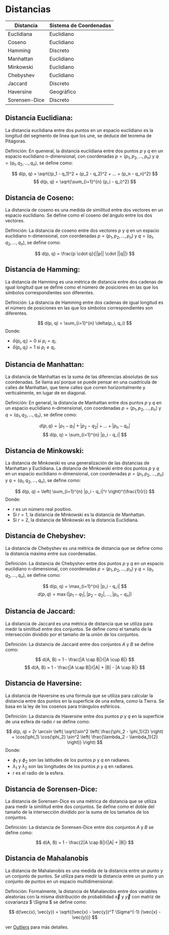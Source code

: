 # Distancias

| Distancia | Sistema de Coordenadas |
| --- | --- |
| Euclidiana | Euclidiano |
| Coseno | Euclidiano |
| Hamming | Discreto |
| Manhattan | Euclidiano |
| Minkowski | Euclidiano |
| Chebyshev | Euclidiano |
| Jaccard | Discreto |
| Haversine | Geográfico |
| Sorensen-Dice | Discreto |

## Distancia Euclidiana: 
La distancia euclidiana entre dos puntos en un espacio euclidiano es la longitud del segmento de línea que los une, se deduce del teorema de Pitágoras.

Definición: En queneral, la distancia euclidiana entre dos puntos $p$ y $q$ en un espacio euclidiano n-dimensional, con coordenadas $p = (p_1, p_2, ..., p_n)$ y $q = (q_1, q_2, ..., q_n)$, se define como:

$$ d(p, q) = \sqrt{(p_1 - q_1)^2 + (p_2 - q_2)^2 + ... + (p_n - q_n)^2} $$
$$ d(p, q) = \sqrt{\sum_{i=1}^{n} (p_i - q_i)^2} $$

## Distancia de Coseno:
La distancia de coseno es una medida de similitud entre dos vectores en un espacio euclidiano. Se define como el coseno del ángulo entre los dos vectores.

Definición: La distancia de coseno entre dos vectores $p$ y $q$ en un espacio euclidiano n-dimensional, con coordenadas $p = (p_1, p_2, ..., p_n)$ y $q = (q_1, q_2, ..., q_n)$, se define como:

$$ d(p, q) = \frac{p \cdot q}{||p|| \cdot ||q||} $$

## Distancia de Hamming:
La distancia de Hamming es una métrica de distancia entre dos cadenas de igual longitud que se define como el número de posiciones en las que los símbolos correspondientes son diferentes.

Definición: La distancia de Hamming entre dos cadenas de igual longitud es el número de posiciones en las que los símbolos correspondientes son diferentes.

$$ d(p, q) = \sum_{i=1}^{n} \delta(p_i, q_i) $$
Donde:
- $\delta(p_i, q_i) = 0$ si $p_i = q_i$.
- $\delta(p_i, q_i) = 1$ si $p_i \neq q_i$.

## Distancia de Manhattan:
La distancia de Manhattan es la suma de las diferencias absolutas de sus coordenadas. Se llama así porque se puede pensar en una cuadrícula de calles de Manhattan, que tiene calles que corren horizontalmente y verticalmente, en lugar de en diagonal.

Definición: En general, la distancia de Manhattan entre dos puntos $p$ y $q$ en un espacio euclidiano n-dimensional, con coordenadas $p = (p_1, p_2, ..., p_n)$ y $q = (q_1, q_2, ..., q_n)$, se define como:

$$ d(p, q) = |p_1 - q_1| + |p_2 - q_2| + ... + |p_n - q_n| $$
$$ d(p, q) = \sum_{i=1}^{n} |p_i - q_i| $$

## Distancia de Minkowski:
La distancia de Minkowski es una generalización de las distancias de Manhattan y Euclidiana. La distancia de Minkowski entre dos puntos $p$ y $q$ en un espacio euclidiano n-dimensional, con coordenadas $p = (p_1, p_2, ..., p_n)$ y $q = (q_1, q_2, ..., q_n)$, se define como:

$$ d(p, q) = \left( \sum_{i=1}^{n} |p_i - q_i|^r \right)^{\frac{1}{r}} $$
Donde:
- $r$ es un número real positivo.
- Si $r = 1$, la distancia de Minkowski es la distancia de Manhattan.
- Si $r = 2$, la distancia de Minkowski es la distancia Euclidiana.

## Distancia de Chebyshev:
La distancia de Chebyshev es una métrica de distancia que se define como la distancia máxima entre sus coordenadas.

Definición: La distancia de Chebyshev entre dos puntos $p$ y $q$ en un espacio euclidiano n-dimensional, con coordenadas $p = (p_1, p_2, ..., p_n)$ y $q = (q_1, q_2, ..., q_n)$, se define como:

$$ d(p, q) = \max_{i=1}^{n} |p_i - q_i| $$
$$ d(p, q) = \max(|p_1 - q_1|, |p_2 - q_2|, ..., |p_n - q_n|) $$

## Distancia de Jaccard:
La distancia de Jaccard es una métrica de distancia que se utiliza para medir la similitud entre dos conjuntos. Se define como el tamaño de la intersección dividido por el tamaño de la unión de los conjuntos.

Definición: La distancia de Jaccard entre dos conjuntos $A$ y $B$ se define como:

$$ d(A, B) = 1 - \frac{|A \cap B|}{|A \cup B|} $$
$$ d(A, B) = 1 - \frac{|A \cap B|}{|A| + |B| - |A \cap B|} $$

## Distancia de Haversine:
La distancia de Haversine es una fórmula que se utiliza para calcular la distancia entre dos puntos en la superficie de una esfera, como la Tierra. Se basa en la ley de los cosenos para triángulos esféricos.

Definición: La distancia de Haversine entre dos puntos $p$ y $q$ en la superficie de una esfera de radio $r$ se define como:

$$ d(p, q) = 2r \arcsin \left( \sqrt{\sin^2 \left( \frac{\phi_2 - \phi_1}{2} \right) + \cos(\phi_1) \cos(\phi_2) \sin^2 \left( \frac{\lambda_2 - \lambda_1}{2} \right)} \right) $$
Donde:
- $\phi_1$ y $\phi_2$ son las latitudes de los puntos $p$ y $q$ en radianes.
- $\lambda_1$ y $\lambda_2$ son las longitudes de los puntos $p$ y $q$ en radianes.
- $r$ es el radio de la esfera.

## Distancia de Sorensen-Dice:
La distancia de Sorensen-Dice es una métrica de distancia que se utiliza para medir la similitud entre dos conjuntos. Se define como el doble del tamaño de la intersección dividido por la suma de los tamaños de los conjuntos.

Definición: La distancia de Sorensen-Dice entre dos conjuntos $A$ y $B$ se define como:

$$ d(A, B) = 1 - \frac{2|A \cap B|}{|A| + |B|} $$

## Distancia de Mahalanobis
La distancia de Mahalanobis es una medida de la distancia entre un punto y un conjunto de puntos. Se utiliza para medir la distancia entre un punto y un conjunto de puntos en un espacio multidimensional.

Definición: Formalmente, la distancia de Mahalanobis entre dos variables aleatorias con la misma distribución de probabilidad $\vec{x}$ y $\vec{y}$  con matriz de covarianza $ 
\Sigma $ se define como:

$$ d(\vec{x}, \vec{y}) = \sqrt{(\vec{x} - \vec{y})^T \Sigma^{-1} (\vec{x} - \vec{y})} $$

ver [Outliers](Outliers.md) para más detalles.